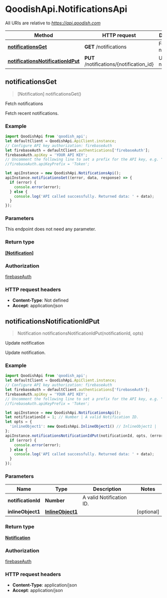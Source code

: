 # QoodishApi.NotificationsApi

All URIs are relative to *https://api.qoodish.com*

Method | HTTP request | Description
------------- | ------------- | -------------
[**notificationsGet**](NotificationsApi.md#notificationsGet) | **GET** /notifications | Fetch notifications
[**notificationsNotificationIdPut**](NotificationsApi.md#notificationsNotificationIdPut) | **PUT** /notifications/{notification_id} | Update notification



## notificationsGet

> [Notification] notificationsGet()

Fetch notifications

Fetch recent notifications.

### Example

```javascript
import QoodishApi from 'qoodish_api';
let defaultClient = QoodishApi.ApiClient.instance;
// Configure API key authorization: firebaseAuth
let firebaseAuth = defaultClient.authentications['firebaseAuth'];
firebaseAuth.apiKey = 'YOUR API KEY';
// Uncomment the following line to set a prefix for the API key, e.g. "Token" (defaults to null)
//firebaseAuth.apiKeyPrefix = 'Token';

let apiInstance = new QoodishApi.NotificationsApi();
apiInstance.notificationsGet((error, data, response) => {
  if (error) {
    console.error(error);
  } else {
    console.log('API called successfully. Returned data: ' + data);
  }
});
```

### Parameters

This endpoint does not need any parameter.

### Return type

[**[Notification]**](Notification.md)

### Authorization

[firebaseAuth](../README.md#firebaseAuth)

### HTTP request headers

- **Content-Type**: Not defined
- **Accept**: application/json


## notificationsNotificationIdPut

> Notification notificationsNotificationIdPut(notificationId, opts)

Update notification

Update notification.

### Example

```javascript
import QoodishApi from 'qoodish_api';
let defaultClient = QoodishApi.ApiClient.instance;
// Configure API key authorization: firebaseAuth
let firebaseAuth = defaultClient.authentications['firebaseAuth'];
firebaseAuth.apiKey = 'YOUR API KEY';
// Uncomment the following line to set a prefix for the API key, e.g. "Token" (defaults to null)
//firebaseAuth.apiKeyPrefix = 'Token';

let apiInstance = new QoodishApi.NotificationsApi();
let notificationId = 1; // Number | A valid Notification ID.
let opts = {
  'inlineObject1': new QoodishApi.InlineObject1() // InlineObject1 | 
};
apiInstance.notificationsNotificationIdPut(notificationId, opts, (error, data, response) => {
  if (error) {
    console.error(error);
  } else {
    console.log('API called successfully. Returned data: ' + data);
  }
});
```

### Parameters


Name | Type | Description  | Notes
------------- | ------------- | ------------- | -------------
 **notificationId** | **Number**| A valid Notification ID. | 
 **inlineObject1** | [**InlineObject1**](InlineObject1.md)|  | [optional] 

### Return type

[**Notification**](Notification.md)

### Authorization

[firebaseAuth](../README.md#firebaseAuth)

### HTTP request headers

- **Content-Type**: application/json
- **Accept**: application/json

